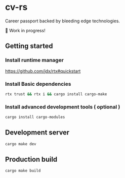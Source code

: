 # cv-rs

Career passport backed by bleeding edge technologies.

🚧 Work in progress!

## Getting started

### Install runtime manager

<https://github.com/jdx/rtx#quickstart>

### Install Basic dependencies

```sh
rtx trust && rtx i && cargo install cargo-make
```

### Install advanced development tools ( optional )

```sh
cargo install cargo-modules
```

## Development server

```sh
cargo make dev
```

## Production build

```sh
cargo make build
```
